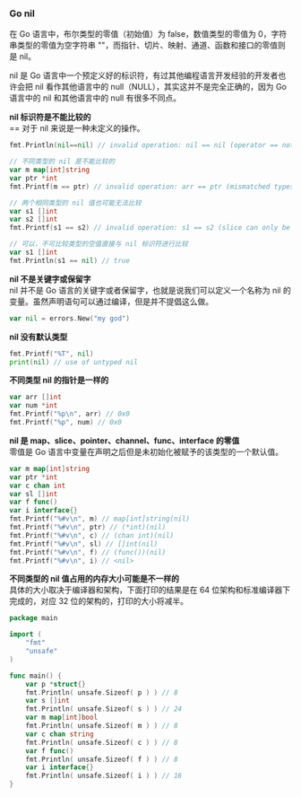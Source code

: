 
### Go nil
在 Go 语言中，布尔类型的零值（初始值）为 false，数值类型的零值为 0，字符串类型的零值为空字符串 ""，而指针、切片、映射、通道、函数和接口的零值则是 nil。

nil 是 Go 语言中一个预定义好的标识符，有过其他编程语言开发经验的开发者也许会把 nil 看作其他语言中的 null（NULL），其实这并不是完全正确的，因为 Go 语言中的 nil 和其他语言中的 null 有很多不同点。

**nil 标识符是不能比较的**  
== 对于 nil 来说是一种未定义的操作。  
```go
fmt.Println(nil==nil) // invalid operation: nil == nil (operator == not defined on nil)

// 不同类型的 nil 是不能比较的
var m map[int]string
var ptr *int
fmt.Printf(m == ptr) // invalid operation: arr == ptr (mismatched types []int and *int)

// 两个相同类型的 nil 值也可能无法比较
var s1 []int
var s2 []int
fmt.Printf(s1 == s2) // invalid operation: s1 == s2 (slice can only be compared to nil)

// 可以，不可比较类型的空值直接与 nil 标识符进行比较
var s1 []int
fmt.Println(s1 == nil) // true
```

**nil 不是关键字或保留字**  
nil 并不是 Go 语言的关键字或者保留字，也就是说我们可以定义一个名称为 nil 的变量。虽然声明语句可以通过编译，但是并不提倡这么做。
```go
var nil = errors.New("my god")
```

**nil 没有默认类型**  
```go
fmt.Printf("%T", nil)
print(nil) // use of untyped nil
```

**不同类型 nil 的指针是一样的**  
```go
var arr []int
var num *int
fmt.Printf("%p\n", arr) // 0x0
fmt.Printf("%p", num) // 0x0
```

**nil 是 map、slice、pointer、channel、func、interface 的零值**  
零值是 Go 语言中变量在声明之后但是未初始化被赋予的该类型的一个默认值。
```go
var m map[int]string
var ptr *int
var c chan int
var sl []int
var f func()
var i interface{}
fmt.Printf("%#v\n", m) // map[int]string(nil)
fmt.Printf("%#v\n", ptr) // (*int)(nil)
fmt.Printf("%#v\n", c) // (chan int)(nil)
fmt.Printf("%#v\n", sl) // []int(nil)
fmt.Printf("%#v\n", f) // (func())(nil)
fmt.Printf("%#v\n", i) // <nil>
```

**不同类型的 nil 值占用的内存大小可能是不一样的**   
具体的大小取决于编译器和架构，下面打印的结果是在 64 位架构和标准编译器下完成的，对应 32 位的架构的，打印的大小将减半。
```go
package main

import (
    "fmt"
    "unsafe"
)

func main() {
    var p *struct{}
    fmt.Println( unsafe.Sizeof( p ) ) // 8
    var s []int
    fmt.Println( unsafe.Sizeof( s ) ) // 24
    var m map[int]bool
    fmt.Println( unsafe.Sizeof( m ) ) // 8
    var c chan string
    fmt.Println( unsafe.Sizeof( c ) ) // 8
    var f func()
    fmt.Println( unsafe.Sizeof( f ) ) // 8
    var i interface{}
    fmt.Println( unsafe.Sizeof( i ) ) // 16
}
```
